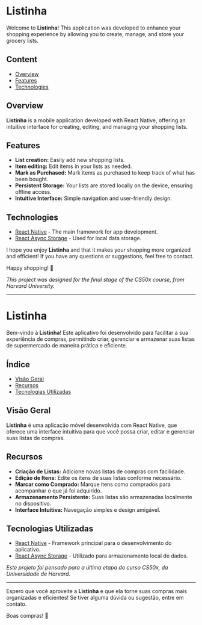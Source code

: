 # Listinha

Welcome to **Listinha**! This application was developed to enhance your shopping experience by allowing you to create, manage, and store your grocery lists.

## Content

- [Overview](#overview)
- [Features](#features)
- [Technologies](#technologies)

## Overview

**Listinha** is a mobile application developed with React Native, offering an intuitive interface for creating, editing, and managing your shopping lists.
## Features

- **List creation:** Easily add new shopping lists.
- **Item editing:** Edit items in your lists as needed.
- **Mark as Purchased:** Mark items as purchased to keep track of what has been bought.
- **Persistent Storage:** Your lists are stored locally on the device, ensuring offline access.
- **Intuitive Interface:** Simple navigation and user-friendly design.

## Technologies

- [React Native](https://reactnative.dev/) - The main framework for app development.
- [React Async Storage](https://react-native-async-storage.github.io/async-storage/) - Used for local data storage.

I hope you enjoy **Listinha** and that it makes your shopping more organized and efficient! If you have any questions or suggestions, feel free to contact.

Happy shopping! 🛒

_This project was designed for the final stage of the CS50x course, from Harvard University._

---

# Listinha

Bem-vindo à **Listinha**! Este aplicativo foi desenvolvido para facilitar a sua experiência de compras, permitindo criar, gerenciar e armazenar suas listas de supermercado de maneira prática e eficiente.

## Índice

- [Visão Geral](#visão-geral)
- [Recursos](#recursos)
- [Tecnologias Utilizadas](#tecnologias-utilizadas)

## Visão Geral

**Listinha** é uma aplicação móvel desenvolvida com React Native, que oferece uma interface intuitiva para que você possa criar, editar e gerenciar suas listas de compras.

## Recursos

- **Criação de Listas:** Adicione novas listas de compras com facilidade.
- **Edição de Itens:** Edite os itens de suas listas conforme necessário.
- **Marcar como Comprado:** Marque itens como comprados para acompanhar o que já foi adquirido.
- **Armazenamento Persistente:** Suas listas são armazenadas localmente no dispositivo.
- **Interface Intuitiva:** Navegação simples e design amigável.

## Tecnologias Utilizadas

- [React Native](https://reactnative.dev/) - Framework principal para o desenvolvimento do aplicativo.
- [React Async Storage](https://react-native-async-storage.github.io/async-storage/) - Utilizado para armazenamento local de dados.

_Este projeto foi pensado para a última etapa do curso CS50x, da Universidade de Harvard._

---

Espero que você aproveite a **Listinha** e que ela torne suas compras mais organizadas e eficientes! Se tiver alguma dúvida ou sugestão, entre em contato. 

Boas compras! 🛒
